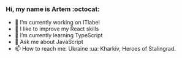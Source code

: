 ### Hi, my name is Artem :octocat: 

- :space_invader: I’m currently working on ITlabel
- 📱 I like to improve my React skills
- 🌱 I’m currently learning TypeScript
- 💬 Ask me about JavaScript
- 📫 How to reach me: Ukraine :ua: Kharkiv, Heroes of Stalingrad.
